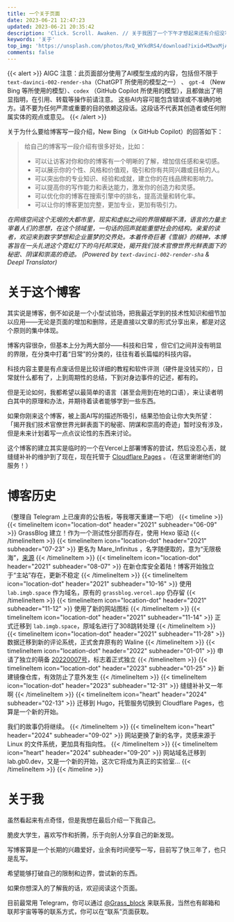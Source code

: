 ```yaml
---
title: 一个关于页面
date: 2023-06-21 12:47:23
updated: 2023-06-21 20:35:42
description: 'Click. Scroll. Awaken. // 关于我困了一个下午才想起来还有介绍没写，然后用AIGC出来糊弄这件事'
keywords: '关于'
top_img: 'https://unsplash.com/photos/RxQ_WYkdRS4/download?ixid=M3wxMjA3fDB8MXxzZWFyY2h8MzV8fGZveHxlbnwwfDB8fHwxNjg3MzUwODc3fDA&force=true&w=1920'
comments: false
---
```

{{< alert >}}
AIGC 注意：此页面部分使用了AI模型生成的内容，包括但不限于 `text-davinci-002-render-sha`（ChatGPT 所使用的模型之一） 、 `gpt-4` （New Bing 等所使用的模型）、`codex` （GitHub Copilot 所使用的模型），且都做出了明显指明，在引用、转载等操作前请注意。
这些AI内容可能包含错误或不准确的地方。请不要为任何严肃或重要的目的依赖这段话。这段话不代表其创造者或任何附属实体的观点或意见。
{{< /alert >}}

关于为什么要给博客写一段介绍，New Bing （x GitHub Copilot）的回答如下：
>给自己的博客写一段介绍有很多好处，比如：
>   - 可以让访客对你和你的博客有一个明晰的了解，增加信任感和亲切感。
>   - 可以展示你的个性、风格和价值观，吸引和你有共同兴趣或目标的人。
>   - 可以突出你的专业知识、经验和成就，建立你的在线品牌和影响力。
>   - 可以提高你的写作能力和表达能力，激发你的创造力和灵感。
>   - 可以优化你的博客在搜索引擎中的排名，提高流量和转化率。
>   - 可以让你的博客更加完整，更加专业，更加有吸引力。

*在网络空间这个无垠的大都市里，现实和虚拟之间的界限模糊不清，语言的力量主宰着人们的思想，在这个领域里，一句话的回声就能重塑社会的结构。亲爱的读者，欢迎来到数字梦想和企业噩梦的交界处。本着传奇巨著《雪崩》的精神，本博客旨在一头扎进这个霓虹灯下的乌托邦深处，揭开我们技术官僚世界光鲜表面下的秘密、阴谋和崇高的奇迹。*
*(Powered by `text-davinci-002-render-sha` & Deepl Translator)*

# 关于这个博客
其实说是博客，倒不如说是一个小型试验场，把我最近学到的技术性知识和细节加以应用——无论是页面的增加和删除，还是直接以文章的形式分享出来，都是对这个原则的集中体现。

博客内容很杂，但基本上分为两大部分——科技和日常 ，但它们之间并没有明显的界限，在分类中打着“日常”的分类的，往往有着长篇幅的科技内容。

科技内容主要是有点废话但是比较详细的教程和软件评测（硬件是没钱买的），日常就什么都有了，上到周期性的总结，下到对身边事件的记述，都有的。

但是无论如何，我都希望以最简单的语言（甚至会用到在地的口语），来让读者明白其中的原理和办法，并期待着读者能够学到一些东西。

如果你刚来这个博客，被上面AI写的描述所吸引，结果恐怕会让你大失所望：
「揭开我们技术官僚世界光鲜表面下的秘密、阴谋和崇高的奇迹」暂时没有涉及，但是未来计划着写一点点议论性的东西来讨论。

这个博客的建立其实是临时的一个在Vercel上部署博客的尝试，然后没忍心丢，就缝缝补补的维护到了现在，现在托管于 [Cloudflare Pages](https://pages.cloudflare.com/) 。（在这里谢谢他们的服务！）

# 博客历史
（整理自 Telegram 上已废弃的公告板，等我哪天重建一下吧）
{{< timeline >}}
{{< timelineItem icon="location-dot" header="2021" subheader="06-09" >}}
GrassBlog 建立！作为一个测试性分部而存在，使用 Hexo 驱动
{{< /timelineItem >}}
{{< timelineItem icon="location-dot" header="2021" subheader="07-23" >}}
更名为 Mare_Infinitus ，名字随便取的，意为“无限极海”，[来源](https://hyperioncantos.fandom.com/wiki/Mare_Infinitus)
{{< /timelineItem >}}
{{< timelineItem icon="location-dot" header="2021" subheader="08-07" >}}
在新仓库安全着陆！博客开始独立于“主站”存在，更新不稳定
{{< /timelineItem >}}
{{< timelineItem icon="location-dot" header="2021" subheader="10-16" >}}
使用 `lab.imgb.space` 作为域名，原有的 `grassblog.vercel.app` 仍存留
{{< /timelineItem >}}
{{< timelineItem icon="location-dot" header="2021" subheader="11-12" >}}
使用了新的网站图标
{{< /timelineItem >}}
{{< timelineItem icon="location-dot" header="2021" subheader="11-14" >}}
正式迁移到 `lab.imgb.space`，原域名进行了308跳转处理
{{< /timelineItem >}}
{{< timelineItem icon="location-dot" header="2021" subheader="11-28" >}}
数据迁移到新的评论系统，正式舍弃原有的 Waline
{{< /timelineItem >}}
{{< timelineItem icon="location-dot" header="2022" subheader="01-01" >}}
申请了独立的萌备 [20220007号](https://icp.gov.moe/?keyword=20220007)，标志着正式独立
{{< /timelineItem >}}
{{< timelineItem icon="location-dot" header="2023" subheader="01-25" >}}
新建镜像仓库，有效防止了意外发生
{{< /timelineItem >}}
{{< timelineItem icon="location-dot" header="2023" subheader="12-31" >}}
缝缝补补又一年啊
{{< /timelineItem >}}
{{< timelineItem icon="heart" header="2024" subheader="02-13" >}}
迁移到 Hugo，托管服务切换到 Cloudflare Pages，也算是一个新的开始。

我们的故事仍将继续。
{{< /timelineItem >}}
{{< timelineItem icon="heart" header="2024" subheader="09-02" >}}
网站更换了新的名字，灵感来源于 Linux 的文件系统，更加具有指向性。
{{< /timelineItem >}}
{{< timelineItem icon="heart" header="2024" subheader="09-20" >}}
网站域名迁移到 lab.gb0.dev，又是一个新的开始，这次它将成为真正的实验室...
{{< /timelineItem >}}
{{< /timeline >}}

# 关于我
虽然看起来有点奇怪，但是我想在最后介绍一下我自己。

脆皮大学生，喜欢写作和折腾，乐于向别人分享自己的新发现。

写博客算是一个长期的兴趣爱好，业余有时间便写一写，目前写了快三年了，也只是乱写。

希望能够打破自己的限制和边界，尝试新的东西。

如果你想深入的了解我的话，欢迎阅读这个页面。

目前最常用 Telegram，你可以通过 [@Grass_block](https://telegram.dog/Grass_block) 来联系我，当然也有邮箱和联邦宇宙等等的联系方式，你可以在“联系”页面获取。